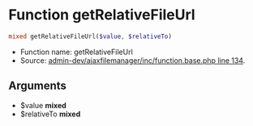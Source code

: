 Function getRelativeFileUrl
===========================





```php
mixed getRelativeFileUrl($value, $relativeTo)
```

* Function name: getRelativeFileUrl
* Source: [admin-dev/ajaxfilemanager/inc/function.base.php line 134](https://github.com/PrestaShop/PrestaShop/blob/1.6.0.1/admin-dev/ajaxfilemanager/inc/function.base.php#L134).

Arguments
---------

* $value **mixed**
* $relativeTo **mixed**


